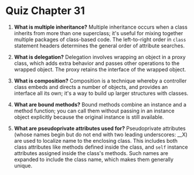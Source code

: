 # Quiz Chapter 31

1. **What is multiple inheritance?**
    Multiple inheritance occurs when a class inherits from more than one superclass; it's useful for mixing together multiple packages of class-based code. The left-to-right order in `class` statement headers determines the general order of attribute searches.

2. **What is delegation?**
    Delegation involves wrapping an object in a proxy class, which adds extra behavior and passes other operations to the wrapped object. The proxy retains the interface of the wrapped object.

3. **What is composition?**
    Composition is a technique whereby a controller class embeds and directs a number of objects, and provides an interface all its own; it's a way to build up larger structures with classes.

4. **What are bound methods?**
    Bound methods combine an instance and a method function; you can call them without passing in an instance object explicitly because the original instance is still available.

5. **What are pseudoprivate attributes used for?**
    Pseudoprivate attributes (whose names begin but do not end with two leading underscores: __X) are used to localize name to the enclosing class. This includes both class attributes like methods defined inside the class, and `self` instance attributes assigned inside the class's methods. Such names are expanded to include the class name, which makes them generally unique.
